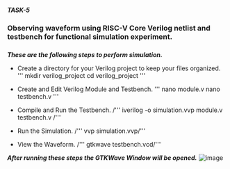 ***TASK-5***
### Observing waveform using RISC-V Core Verilog netlist and testbench for functional simulation experiment.

### 
***These are the following steps to perform simulation.***
* Create a directory for your Verilog project to keep your files organized.
  \'''
     mkdir verilog_project
     cd verilog_project
  \'''

* Create and Edit Verilog Module and Testbench.
  \''' nano module.v
       nano testbench.v
   \'''

* Compile and Run the Testbench.
 /''' iverilog -o simulation.vvp module.v testbench.v /'''
  
* Run the Simulation.
 /''' vvp simulation.vvp/'''
  
* View the Waveform.
 /''' gtkwave testbench.vcd/'''

***After running these steps the GTKWave Window  will be opened.***
![image](https://github.com/Jeevithagowda21/VSD_Squadron_Mini/assets/142243440/46dd3aa9-b10a-48a4-99ee-aa82916e4740)





  



